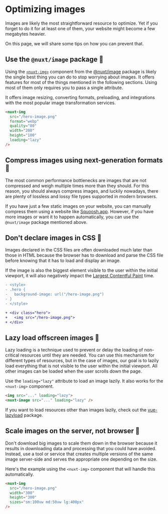 # Optimizing images

Images are likely the most straightforward resource to optimize. Yet if you forget to do it for at least one of them, your website might become a few megabytes heavier.

On this page, we will share some tips on how you can prevent that.

## Use the `@nuxt/image` package :orange_book:

Using the [`<nuxt-img>`](https://image.nuxtjs.org/components/nuxt-img) component from the [@nuxt/image](https://image.nuxtjs.org/) package is likely the single best thing you can do to stop worrying about images. It offers features for most of the things mentioned in the following sections. Using most of them only requires you to pass a single attribute.

It offers image resizing, converting formats, preloading, and integrations with the most popular image transformation services.

```html
<nuxt-img
  src="/hero-image.png"
  format="webp"
  quality="80"
  width="200"
  height="100"
  loading="lazy"
/>
```

## Compress images using next-generation formats :orange_book:

The most common performance bottlenecks are images that are not compressed and weigh multiple times more than they should. For this reason, you should always compress images, and luckily nowadays, there are plenty of lossless and lossy file types supported in modern browsers.

If you have just a few static images on your website, you can manually compress them using a website like [Squoosh.app](https://squoosh.app/). However, if you have more images or want it to happen automatically, you can use the `@nuxt/image` package mentioned above.

## Don't declare images in CSS :ledger:

Images declared in the CSS files are often downloaded much later than those in HTML because the browser has to download and parse the CSS file before knowing that it has to load and display an image.

If the image is also the biggest element visible to the user within the initial viewport, it will also negatively impact the [Largest Contentful Paint](/performance/improving-core-web-vitals.html#largest-contentful-paint-lcp) time.

```diff
- <style>
- .hero {
-   background-image: url("/hero-image.png")
- }
- </style>

+ <div class="hero">
+   <img src="/hero-image.png">
+ </div>
```

## Lazy load offscreen images :orange_book:

Lazy loading is a technique used to prevent or delay the loading of non-critical resources until they are needed. You can use this mechanism for different types of resources, but in the case of images, our goal is to lazily load everything that is not visible to the user within the initial viewport. All other images can be loaded when the user scrolls down the page.

Use the `loading="lazy"` attribute to load an image lazily. It also works for the `<nuxt-img>` component.

```html
<img src="..." loading="lazy">
<nuxt-image src="..." loading="lazy" />
```

If you want to load resources other than images lazily, check out the [vue-lazyload](https://www.npmjs.com/package/vue-lazyload) package.

## Scale images on the server, not browser :orange_book:

Don't download big images to scale them down in the browser because it results in downloading data and processing that you could have avoided. Instead, use a tool or service that creates multiple versions of the same image server-side and serves the appropriate one depending on the size.

Here's the example using the `<nuxt-img>` component that will handle this automatically.

```html
<nuxt-img
  src="/hero-image.png"
  width="300"
  height="300"
  sizes="sm:100vw md:50vw lg:400px"
/>
```
